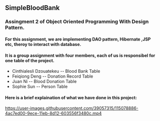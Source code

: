 ## SimpleBloodBank
### Assingment 2 of Object Oriented Programming With Design Pattern. 
#### For this assignment, we are implementing DAO pattern, Hibernate ,JSP etc, theroy to interact with database. 
#### It is a group assignment with four members, each of us is responsibel for one table of the project.
* Cinthialesli Dzouatekeu  -- Blood Bank Table
* Feiqiong Deng -- Donation Record Table
* Juan Ni -- Blood Donation Table
* Sophie Sun -- Person Table

#### Here is a brief explaination of what we have done in this project:


https://user-images.githubusercontent.com/39057315/115078886-4ac7ed00-9ece-11eb-8d12-603556f3480c.mp4


